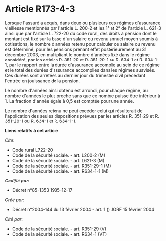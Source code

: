# Article R173-4-3

Lorsque l'assuré a acquis, dans deux ou plusieurs des régimes d'assurance vieillesse mentionnés par l'article L. 200-2 et les
1° et 2° de l'article L. 621-3 ainsi que par l'article L. 722-20 du code rural, des droits à pension dont le montant est fixé
sur la base d'un salaire ou revenu annuel moyen soumis à cotisations, le nombre d'années retenu pour calculer ce salaire ou
revenu est déterminé, pour les pensions prenant effet postérieurement au 31 décembre 2003, en multipliant le nombre d'années
fixé dans le régime considéré, par les articles R. 351-29 et R. 351-29-1 ou R. 634-1 et R. 634-1-1, par le rapport entre la
durée d'assurance accomplie au sein de ce régime et le total des durées d'assurance accomplies dans les régimes susvisés. Ces
durées sont arrêtées au dernier jour du trimestre civil précédant l'entrée en jouissance de la pension.

Le nombre d'années ainsi obtenu est arrondi, pour chaque régime, au nombre d'années le plus proche sans que ce nombre puisse
être inférieur à 1. La fraction d'année égale à 0,5 est comptée pour une année.

Le nombre d'années retenu ne peut excéder celui qui résulterait de l'application des seules dispositions prévues par les
articles R. 351-29 et R. 351-29-1 ou R. 634-1 et R. 634-1-1.

**Liens relatifs à cet article**

_Cite_:

  - Code rural L722-20
  - Code de la sécurité sociale. - art. L200-2 (M)
  - Code de la sécurité sociale. - art. L621-3 (M)
  - Code de la sécurité sociale. - art. R351-29-1 (M)
  - Code de la sécurité sociale. - art. R634-1-1 (M)

_Codifié par_:

  - Décret n°85-1353 1985-12-17

_Créé par_:

  - Décret n°2004-144 du 13 février 2004 - art. 1 () JORF 15 février 2004

_Cité par_:

  - Code de la sécurité sociale. - art. R351-29 (V)
  - Code de la sécurité sociale. - art. R634-1 (VT)

